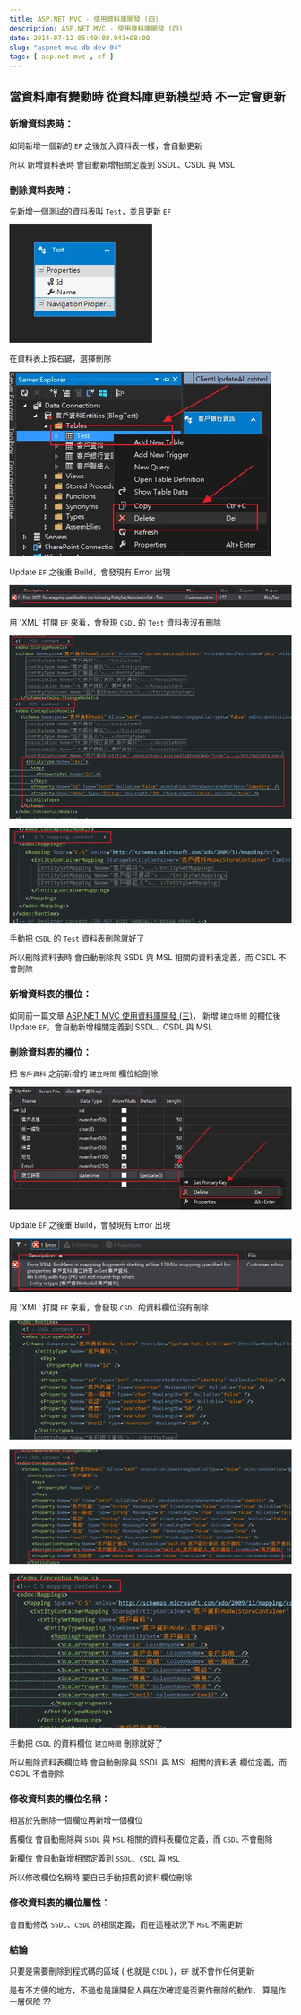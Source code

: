 ```yaml
---
title: ASP.NET MVC - 使用資料庫開發 (四)
description: ASP.NET MVC - 使用資料庫開發 (四)
date: 2014-07-12 05:49:08.943+08:00
slug: "aspnet-mvc-db-dev-04"
tags: [ asp.net mvc , ef ]
---
```


## 當資料庫有變動時 從資料庫更新模型時 不一定會更新

### 新增資料表時：

如同新增一個新的 `EF` 之後加入資料表一樣，會自動更新

所以 新增資料表時 會自動新增相關定義到 SSDL、CSDL 與 MSL

### 刪除資料表時：

先新增一個測試的資料表叫 `Test`，並且更新 `EF`

![](./01.webp)

在資料表上按右鍵，選擇刪除

![](./02.webp)

Update `EF` 之後重 Build，會發現有 Error 出現

![](./03.webp)

用 'XML' 打開 `EF` 來看，會發現 `CSDL` 的 `Test` 資料表沒有刪除

![](./04.webp)

![](./05.webp)

手動把 `CSDL` 的 `Test` 資料表刪除就好了

所以刪除資料表時 會自動刪除與 SSDL 與 MSL 相關的資料表定義，而 CSDL 不會刪除

### 新增資料表的欄位：
如同前一篇文章 [ASP.NET MVC 使用資料庫開發 (三)](http://blog.cashwu.com/#/2014/07/12/DB-Develop03)，
新增 `建立時間` 的欄位後 Update `EF`，會自動新增相關定義到 SSDL、CSDL 與 MSL

### 刪除資料表的欄位：

把 `客戶資料` 之前新增的 `建立時間` 欄位給刪除

![](./06.webp)

Update `EF` 之後重 Build，會發現有 Error 出現

![](./07.webp)

用 'XML' 打開 `EF` 來看，會發現 `CSDL` 的資料欄位沒有刪除

![](./08.webp)

![](./09.webp)

![](./10.webp)

手動把 `CSDL` 的資料欄位 `建立時間` 刪除就好了

所以刪除資料表欄位時 會自動刪除與 SSDL 與 MSL 相關的資料表 欄位定義，而 CSDL 不會刪除

### 修改資料表的欄位名稱：

相當於先刪除一個欄位再新增一個欄位

舊欄位 會自動刪除與 `SSDL` 與 `MSL` 相關的資料表欄位定義，而 `CSDL` 不會刪除

新欄位 會自動新增相關定義到 `SSDL`、`CSDL` 與 `MSL`

所以修改欄位名稱時 要自已手動把舊的資料欄位刪除

### 修改資料表的欄位屬性：

會自動修改 `SSDL`、`CSDL` 的相關定義，而在這種狀況下 `MSL` 不需更新

### 結論

只要是需要刪除到程式碼的區域 ( 也就是 `CSDL` )，`EF` 就不會作任何更新

是有不方便的地方，不過也是讓開發人員在次確認是否要作刪除的動作，
算是作一層保險 ??